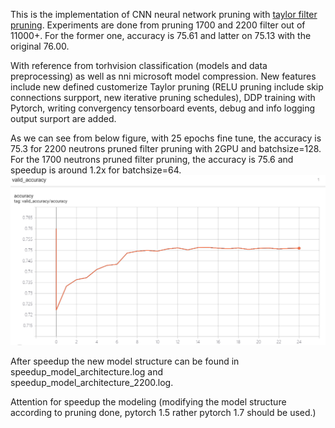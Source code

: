 This is the implementation of CNN neural network pruning with [taylor filter pruning](https://openaccess.thecvf.com/content_CVPR_2019/papers/Molchanov_Importance_Estimation_for_Neural_Network_Pruning_CVPR_2019_paper.pdf). Experiments are done from pruning 1700 and 2200 filter out of 11000+. For the former one, accuracy is 75.61 and latter on 75.13 with the original 76.00. 

With reference from torhvision classification (models and data preprocessing) as well as nni  microsoft model compression. New features include new defined customerize Taylor pruning (RELU pruning include
skip connections surpport, new iterative pruning schedules), DDP training with
Pytorch, writing convergency tensorboard events, debug and info logging output surport are added.

As we can see from below figure, with 25 epochs fine tune, the accuracy is 75.3 for 2200 neutrons pruned filter pruning with 2GPU and batchsize=128. For
the 1700 neutrons pruned filter pruning, the accuracy is 75.6 and speedup is around 1.2x for batchsize=64.
![Fine tuned Resnet](taylor_finetune.png)

After speedup the new model structure can be found in speedup_model_architecture.log and speedup_model_architecture_2200.log.

Attention for speedup the modeling (modifying the model structure according to pruning done, pytorch 1.5 rather pytorch 1.7 should be used.)
